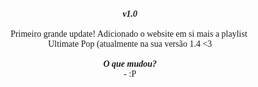 <div style="text-align: center;">
<span style="font-family: Times, Times New Roman, serif;"><b><i>v1.0</i></b></span></div>
<div style="text-align: center;">
<span style="font-family: Times, Times New Roman, serif;"><br /></span></div>
<div style="text-align: center;">
<span style="font-family: Times, Times New Roman, serif;">Primeiro grande update! Adicionado o website em si mais a playlist&nbsp;</span></div>
<div style="text-align: center;">
<span style="font-family: Times, Times New Roman, serif;">Ultimate Pop (atualmente na sua versão 1.4 &lt;3</span></div>
<div style="text-align: center;">
<span style="font-family: Times, Times New Roman, serif;"><br /></span></div>
<div style="text-align: center;">
<span style="font-family: Times, Times New Roman, serif;"><b><i>O que mudou?</i></b></span></div>
<div style="text-align: center;">
<span style="font-family: Times, Times New Roman, serif;">- :P</span></div>
